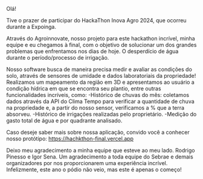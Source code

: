 Olá!

Tive o prazer de participar do HackaThon Inova Agro 2024, que ocorreu durante a Expoinga.

Através do Agroinnovate, nosso projeto para este hackathon incrível, minha equipe e eu chegamos à final, com o objetivo de solucionar um dos grandes problemas que enfrentamos nos dias de hoje. O desperdício de água durante o período/processo de irrigação.

 Nosso software busca de maneira precisa medir e avaliar as condições do solo, através de sensores de umidade e dados laboratoriais da propriedade!
Realizamos um mapeamento da região em 3D e apresentamos ao usuário a condição hídrica em que se encontra seu plantio, entre outras funcionalidades incríveis, como:
 -Histórico de chuvas do mês: coletamos dados através da API do Clima Tempo para verificar a quantidade de chuva na propriedade e, a partir do nosso sensor, verificamos a % que a terra absorveu.
 -Histórico de irrigações realizadas pelo proprietário.
 -Medição do gasto total de água e por quadrante analisado.

Caso deseje saber mais sobre nossa aplicação, convido você a conhecer nosso protótipo:
https://hachkthon-final.vercel.app

Deixo meu agradecimento a minha equipe que esteve ao meu lado. Rodrigo Pinesso e Igor Sena. 
Um agradecimento a toda equipe do Sebrae e demais organizadores por nos proporcionarem uma experiência incrível. Infelizmente, este ano o pódio não veio, mas este é apenas o começo!

